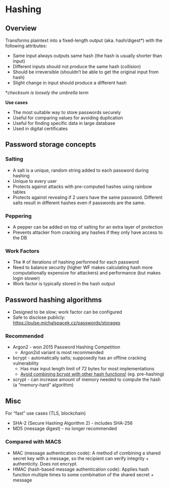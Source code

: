 # Hashing

## Overview

Transforms plaintext into a fixed-length output (aka. hash/digest*) with the following attributes:
 - Same input always outputs same hash (the hash is usually shorter than input)
 - Different inputs should not produce the same hash (collision)
 - Should be irreversible (shouldn’t be able to get the original input from hash)
 - Slight change in input should produce a different hash

**checksum is loosely the umbrella term*

**Use cases**
- The most suitable way to store passwords securely
- Useful for comparing values for avoiding duplication
- Useful for finding specific data in large database
- Used in digital certificates

## Password storage concepts

### Salting

- A salt is a unique, random string added to each password during hashing
- Unique to every user
- Protects against attacks with pre-computed hashes using rainbow tables
- Protects against revealing if 2 users have the same password. Different salts result in different hashes even if passwords are the same.

### Peppering

- A pepper can be added on top of salting for an extra layer of protection
- Prevents attacker from cracking any hashes if they only have access to the DB

### Work Factors

- The # of iterations of hashing performed for each password
- Need to balance security (higher WF makes calculating hash more computationally expensive for attackers) and performance (but makes login slower)
- Work factor is typically stored in the hash output

## Password hashing algorithms

- Designed to be slow; work factor can be configured
- Safe to disclose publicly: https://pulse.michalspacek.cz/passwords/storages

### Recommended

- Argon2 - won 2015 Password Hashing Competition
  - Argon2id variant is most recommended
- bcrypt - automatically salts; supposedly has an offline cracking vulnerability
  - Has max input length limit of 72 bytes for most implementations
  - [Avoid combining bcrypt with other hash functions!](https://blog.ircmaxell.com/2015/03/security-issue-combining-bcrypt-with.html) (eg. pre-hashing)
- scrypt - can increase amount of memory needed to compute the hash (a “memory-hard” algorithm)

## Misc

For  “fast” use cases (TLS, blockchain)
- SHA-2 (Secure Hashing Algorithm 2) - includes SHA-256
- MD5 (message digest) - no longer recommended

### Compared with MACS

- MAC (message authentication code): A method of combining a shared secret key with a message, so the recipient can verify integrity + authenticity. Does not encrypt.
- HMAC (hash-based message authentication code): Applies hash function multiple times to some combination of the shared secret + message
